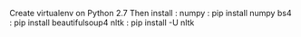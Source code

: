 Create virtualenv on Python 2.7
Then install :
numpy : pip install numpy
bs4 : pip install beautifulsoup4
nltk : pip install -U nltk